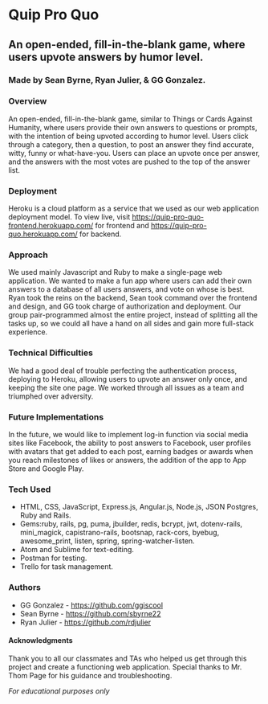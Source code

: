 # Quip Pro Quo
## An open-ended, fill-in-the-blank game, where users upvote answers by humor level.
### Made by Sean Byrne, Ryan Julier, &amp; GG Gonzalez.



### Overview
  An open-ended, fill-in-the-blank game, similar to Things or Cards Against Humanity, where users provide their own answers to questions or prompts, with the intention of being upvoted according to humor level. Users click through a category, then a question, to post an answer they find accurate, witty, funny or what-have-you. Users can place an upvote once per answer, and the answers with the most votes are pushed to the top of the answer list.

### Deployment
  Heroku is a cloud platform as a service that we used as our web application deployment model. To view live, visit https://quip-pro-quo-frontend.herokuapp.com/ for frontend and https://quip-pro-quo.herokuapp.com/ for backend.


### Approach
  We used mainly Javascript and Ruby to make a single-page web application. We wanted to make a fun app where users can add their own answers to a database of all users answers, and vote on whose is best. Ryan took the reins on the backend, Sean took command over the frontend and design, and GG took charge of authorization and deployment. Our group pair-programmed almost the entire project, instead of splitting all the tasks up, so we could all have a hand on all sides and gain more full-stack experience.

### Technical Difficulties
  We had a good deal of trouble perfecting the authentication process, deploying to Heroku, allowing users to upvote an answer only once, and keeping the site one page. We worked through all issues as a team and triumphed over adversity.

### Future Implementations
  In the future, we would like to implement log-in function via social media sites like Facebook, the ability to post answers to Facebook, user profiles with avatars that get added to each post, earning badges or awards when you reach milestones of likes or answers, the addition of the app to App Store and Google Play.

### Tech Used
  - HTML, CSS, JavaScript, Express.js, Angular.js, Node.js, JSON Postgres, Ruby and Rails.
  - Gems:ruby, rails, pg, puma, jbuilder, redis, bcrypt, jwt, dotenv-rails, mini_magick, capistrano-rails, bootsnap, rack-cors, byebug, awesome_print, listen, spring, spring-watcher-listen.
  - Atom and Sublime for text-editing.
  - Postman for testing.
  - Trello for task management.

### Authors
  - GG Gonzalez - https://github.com/ggiscool
  - Sean Byrne - https://github.com/sbyrne22
  - Ryan Julier - https://github.com/rdjulier

#### Acknowledgments
  Thank you to all our classmates and TAs who helped us get through this project and create a functioning web application. Special thanks to Mr. Thom Page for his guidance and troubleshooting.












*For educational purposes only*
